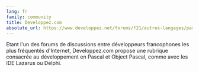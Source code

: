 ```yaml
---
lang: fr
family: community
title: Developpez.com
absolute_url: https://www.developpez.net/forums/f21/autres-langages/pascal/
---
```

Etant l'un des forums de discussions entre développeurs francophones les plus fréquentés d'Internet, Developpez.com propose une rubrique consacrée au développement en Pascal et Object Pascal, comme avec les IDE Lazarus ou Delphi.